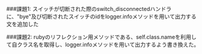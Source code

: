 ###課題1:
スイッチが切断された際のswitch_disconnectedハンドラに、"bye"及び切断されたスイッチのidをlogger.infoメソッドを用いて出力する文を追加した

###課題2:
rubyのリフレクション用メソッドである、self.class.nameを利用して自クラス名を取得し、logger.infoメソッドを用いて出力するよう書き換えた。
